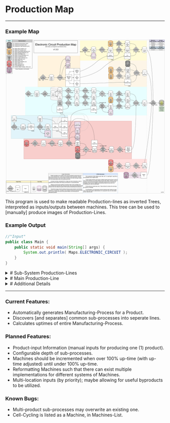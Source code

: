# Production Map

---

### Example Map
![Example Map](./readme_images/ElectronicCircuit_MidMV_1.3.3.png "Electronic Circuit, EBF-limited, via Wrought-Iron and Redstone-Alloy")

This program is used to make readable Production-lines as inverted Trees, interpreted as inputs/outputs between machines. This tree can be used to \[manually\] produce images of Production-Lines.

### Example Output

```java
//"Input"
public class Main {
    public static void main(String[] args) {
        System.out.println( Maps.ELECTRONIC_CIRCUIT );
    }
}
```

<details>
  <summary># Sub-System Production-Lines</summary>
    <pre style="font-family: monospace; line-height: 0.7rem; margin: 0;">
    1.0 Manual = 1.0 Coal_dust [Manual]<br><br>
    1.0 Manual = 1.0 Redstone_dust [Manual]<br><br>
    1.0 Sticky_resin = 3.0 Raw_rubber_dust + 0.1 Plant_ball + 0.6944 Refined_glue [Basic-Centrifuge]@4.37%<br>
    └ 1.0 Nothing = 1.0 Sticky_resin [Crop-Manager-Lv]@87.3%<br><br>
    1.0 Copper_ingot = 2.0 1x_copper_wire [Basic-Wiremill, 1]@300.0%<br>
    └ 1.0 Manual = 1.0 Copper_ingot [Manual]<br><br>
    1.0 Cobblestone = 1.0 Gravel [Basic-Forge-Hammer]@20.64%<br>
    └ 1.0 Nothing = 1.0 Cobblestone [Basic-Rock-Breaker]@33.03%<br><br>
    1.0 Oxygen_cell = 1.0 Empty_cell + 1.0 Oxygen [Low-Voltage-Fluid-Tank]@2.61%<br>
    └ 1.0 Empty_cell + 10.0 Air = 1.0 Oxygen_cell + 3.9 Nitrogen [Basic-Centrifuge]@2089.6%<br>
        ╞ 1.0 Compressed_air = 1.0 Empty_cell [Cycling]@26.12%<br>
        ╘ 1.0 Compressed_air = 1.0 Empty_cell + 2.0 Air [Low-Voltage-Fluid-Tank]@13.06%<br>
            ╙ 1.0 Empty_cell = 1.0 Compressed_air [Basic-Compressor]@1959.0%<br>
                ╚ 1.0 Compressed_air = 1.0 Empty_cell [Cycling]@130.6%
    </pre>
</details>
<details>
  <summary># Main Production-Line</summary>
    <pre style="font-family: monospace; line-height: 0.7rem; margin: 0;">
    1.0 Circuit_board + 2.0 Resistor + 2.0 1x_red_alloy_wire + 2.0 Vacuum_tube + 2.0 Molten_lead = 1.0 Electric_circuit [Basic-Circuit-Assembler]@400.0%<br>
    ├ 8.0 Wood_plank + 32.0 Copper_foil + 4.0 Refined_glue = 8.0 Circuit_board [Basic-Assembling-Machine, 6]@400.0%<br>
    │	╞ 64.0 Wood_pulp + 1.0 Refined_glue = 64.0 Wood_plank [Basic-Assembling-Machine, 2]@75.0%<br>
    │	│	╟ 1.0 Any_log = 6.0 Wood_pulp [Basic-Macerator]@133.33%<br>
    │	│	║	╚ 1.0 Nothing = 1.0 Any_log [Crop-Manager-Lv]@6.67%<br>
    │	│	╙ 1.0 Sticky_resin = 3.0 Raw_rubber_dust + 0.1 Plant_ball + 0.6944 Refined_glue [Consolidated-Branch]@0.05%<br>
    │	╞ 1.0 Copper_ingot = 4.0 Copper_foil [Basic-Bending-Machine, 10]@252.0%<br>
    │	│	╙ 1.0 Manual = 1.0 Copper_ingot [Manual]<br>
    │	╘ 1.0 Sticky_resin = 3.0 Raw_rubber_dust + 0.1 Plant_ball + 0.6944 Refined_glue [Consolidated-Branch]@1.44%<br>
    ├ 1.0 Coal_dust + 4.0 Fine_copper_wire + 4.0 1x_copper_wire + 2.0 Refined_glue = 4.0 Resistor [Basic-Circuit-Assembler, 3]@320.0%<br>
    │	╞ 1.0 Manual = 1.0 Coal_dust [Consolidated-Branch]<br>
    │	╞ 1.0 Copper_ingot = 4.0 Fine_copper_wire [Basic-Wiremill, 3]@100.0%<br>
    │	│	╙ 1.0 Manual = 1.0 Copper_ingot [Manual]<br>
    │	╞ 1.0 Copper_ingot = 2.0 1x_copper_wire [Consolidated-Branch, 1]@200.0%<br>
    │	╘ 1.0 Sticky_resin = 3.0 Raw_rubber_dust + 0.1 Plant_ball + 0.6944 Refined_glue [Consolidated-Branch]@2.88%<br>
    ├ 1.0 Red_alloy_ingot = 2.0 1x_red_alloy_wire [Basic-Wiremill, 1]@200.0%<br>
    │	╘ 1.0 Copper_ingot + 4.0 Redstone_dust = 1.0 Red_alloy_ingot [Basic-Alloy-Smelter]@100.0%<br>
    │	 	╟ 1.0 Manual = 1.0 Copper_ingot [Manual]<br>
    │	 	╙ 1.0 Manual = 1.0 Redstone_dust [Consolidated-Branch]<br>
    ├ 4.0 Glass_tube + 4.0 1x_copper_wire + 4.0 Steel_rod + 0.5 Molten_redstone_alloy = 8.0 Vacuum_tube [Basic-Assembling-Machine, 5]@80.0%<br>
    │	╞ 1.0 Glass_dust = 1.0 Glass_tube [Basic-Alloy-Smelter, Ball]@240.0%<br>
    │	│	╙ 1.0 Flint_dust + 16.0 Quartz_sand = 16.0 Glass_dust [Basic-Mixer, 4]@100.0%<br>
    │	│	 	╠ 2.0 Flint = 1.0 Flint_dust [Basic-Macerator]@25.0%<br>
    │	│	 	║	└ 1.0 Gravel = 3.88 Flint [Basic-Sifter]@38.66%<br>
    │	│	 	║	 	╘ 1.0 Cobblestone = 1.0 Gravel [Consolidated-Branch]@0.64%<br>
    │	│	 	╚ 1.0 Sand = 1.0 Quartz_sand [Basic-Macerator]@400.0%<br>
    │	│	 	 	└ 1.0 Gravel = 1.0 Sand [Basic-Forge-Hammer]@20.0%<br>
    │	│	 	 	 	╘ 1.0 Cobblestone = 1.0 Gravel [Consolidated-Branch]@20.0%<br>
    │	╞ 1.0 Copper_ingot = 2.0 1x_copper_wire [Consolidated-Branch, 1]@100.0%<br>
    │	╞ 1.0 Steel_ingot = 2.0 Steel_rod [Advanced-Extruder, Rod]@112.0%<br>
    │	│	╙ 1.0 Wrought_iron_dust + 1.0 Oxygen = 1.0 Steel_ingot + 0.1111 Ashes [Electric-Blast-Furnace-Lv-Nicu, 11]@100.0%<br>
    │	│	 	╠ 1.0 Wrought_iron_ingot = 1.0 Wrought_iron_dust [Basic-Macerator, 11]@56.0%<br>
    │	│	 	║	└ 1.0 Iron_dust + 0.056 Oxygen = 1.0 Wrought_iron_ingot [Basic-Arc-Furnace]@56.0%<br>
    │	│	 	║	 	╞ 1.0 Manual = 1.0 Iron_dust [Manual]<br>
    │	│	 	║	 	╘ 1.0 Oxygen_cell = 1.0 Empty_cell + 1.0 Oxygen [Consolidated-Branch]@0.11%<br>
    │	│	 	╚ 1.0 Oxygen_cell = 1.0 Empty_cell + 1.0 Oxygen [Consolidated-Branch]@2.0%<br>
    │	╘ 1.0 Redstone_alloy_ingot = 1.0 Molten_redstone_alloy [Advanced-Fluid-Extractor]@6.0%<br>
    │	 	╙ 1.0 Redstone_alloy_dust + 1.0 Oxygen = 1.0 Redstone_alloy_ingot [Electric-Blast-Furnace-Lv-Nicu, 11]@200.0%<br>
    │	 	 	╠ 1.0 Redstone_dust + 1.0 Raw_silicon_dust + 1.0 Coal_dust = 3.0 Redstone_alloy_dust [Basic-Mixer, 22]@8.33%<br>
    │	 	 	║	├ 1.0 Manual = 1.0 Redstone_dust [Consolidated-Branch]<br>
    │	 	 	║	├ 12.0 Obsidian_dust = 1.0 Magnesium_dust + 1.0 Iron_dust + 2.0 Raw_silicon_dust + 8.0 Oxygen [Advanced-Electrolyzer]@10.0%<br>
    │	 	 	║	│	╘ 1.0 Obsidian = 12.0 Obsidian_dust [Basic-Macerator]@8.25%<br>
    │	 	 	║	│	 	╙ 1.0 Redstone_dust = 1.0 Obsidian [Basic-Rock-Breaker, 1]@5.33%<br>
    │	 	 	║	│	 	 	╚ 1.0 Manual = 1.0 Redstone_dust [Consolidated-Branch]<br>
    │	 	 	║	└ 1.0 Manual = 1.0 Coal_dust [Consolidated-Branch]<br>
    │	 	 	╚ 1.0 Oxygen_cell = 1.0 Empty_cell + 1.0 Oxygen [Consolidated-Branch]@0.5%<br>
    └ 1.0 Lead_ingot = 1.0 Molten_lead [Advanced-Fluid-Extractor]@96.0%<br>
        ╘ 1.0 Manual = 1.0 Lead_ingot [Manual]<br>
    </pre>
</details>
<details>
  <summary># Additional Details</summary>
    <pre style="font-family: monospace; line-height: 0.7rem; margin: 0;">
    ## Maximum Power Consumption<br>
     ├82.69A LV (2646.0 EU/t)<br>
     └2.66A MV (340.0 EU/t)<br><br>
    ## Average Power Consumption<br>
    ├70.89A LV (2268.53 EU/t)<br>
    └1.13A MV (144.6 EU/t)<br><br>
    ## Maximum Pollution Rate<br>
    └ 1200.0 pollution/second<br><br>
    ## Average Pollution Rate<br>
    └ 1200.0 pollution/second<br><br>
    ## Machines<br>
    ├ 6× Basic-Assembling-Machine (LV)<br>
    ├ 9× Basic-Wiremill (LV)<br>
    ├ 2× Basic-Rock-Breaker (LV)<br>
    ├ 2× Crop-Manager-Lv (LV)<br>
    ├ 8× Basic-Circuit-Assembler (LV)<br>
    ├ 1× Basic-Arc-Furnace (LV)<br>
    ├ 20× Basic-Compressor (LV)<br>
    ├ 4× Basic-Alloy-Smelter (LV)<br>
    ├ 2× Basic-Mixer (LV)<br>
    ├ 2× Advanced-Extruder (MV)<br>
    ├ 4× Basic-Forge-Hammer (LV)<br>
    ├ 2× Advanced-Fluid-Extractor (MV)<br>
    ├ 9× Basic-Macerator (LV)<br>
    ├ 3× Basic-Bending-Machine (LV)<br>
    ├ 1× Advanced-Electrolyzer (MV)<br>
    ├ 25× Basic-Centrifuge (LV)<br>
    ├ 1× Basic-Sifter (LV)<br>
    └ 3× Electric-Blast-Furnace-Lv-Nicu (LV)<br>
    </pre>
</details>

---

### Current Features:
- Automatically generates Manufacturing-Process for a Product.
- Discovers \[and separates\] common sub-processes into seperate lines.
- Calculates uptimes of entire Manufacturing-Process.

### Planned Features:
- Product-input Information (manual inputs for producing one (1) product).
- Configurable depth of sub-processes.
- Machines should be incremented when over 100% up-time (with up-time adjusted) until under 100% up-time.
- Reformatting Machines such that there can exist multiple implementations for different systems of Machines.
- Multi-location inputs (by priority); maybe allowing for useful byproducts to be utilized.

### Known Bugs:
- Multi-product sub-processes may overwrite an existing one.
- Cell-Cycling is listed as a Machine, in Machines-List.
